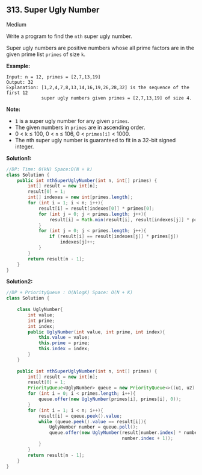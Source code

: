 ## 313. Super Ugly Number

Medium

Write a program to find the `nth` super ugly number.

Super ugly numbers are positive numbers whose all prime factors are in the given prime list `primes` of size `k`.

**Example:**

```
Input: n = 12, primes = [2,7,13,19]
Output: 32 
Explanation: [1,2,4,7,8,13,14,16,19,26,28,32] is the sequence of the first 12 
             super ugly numbers given primes = [2,7,13,19] of size 4.
```

**Note:**

- `1` is a super ugly number for any given `primes`.
- The given numbers in `primes` are in ascending order.
- 0 < `k` ≤ 100, 0 < `n` ≤ 106, 0 < `primes[i]` < 1000.
- The nth super ugly number is guaranteed to fit in a 32-bit signed integer.

**Solution1:**

```java
//DP: Time: O(kN) Space:O(N + k)
class Solution {
    public int nthSuperUglyNumber(int n, int[] primes) {
        int[] result = new int[n];
        result[0] = 1;
        int[] indexes = new int[primes.length];
        for (int i = 1; i < n; i++){
            result[i] = result[indexes[0]] * primes[0];
            for (int j = 0; j < primes.length; j++){
                result[i] = Math.min(result[i], result[indexes[j]] * primes[j]);
            }
            for (int j = 0; j < primes.length; j++){
                if (result[i] == result[indexes[j]] * primes[j])
                    indexes[j]++;
            }
        }
        return result[n - 1];
    }
}
```

**Solution2:**

```java
//DP + PriorityQueue : O(NlogK) Space: O(N + K)
class Solution {
    
    class UglyNumber{
        int value;
        int prime;
        int index;
        public UglyNumber(int value, int prime, int index){
            this.value = value;
            this.prime = prime;
            this.index = index;
        }
    }
    
    public int nthSuperUglyNumber(int n, int[] primes) {
        int[] result = new int[n];
        result[0] = 1;
        PriorityQueue<UglyNumber> queue = new PriorityQueue<>((u1, u2) -> u1.value - u2.value);
        for (int i = 0; i < primes.length; i++){
            queue.offer(new UglyNumber(primes[i], primes[i], 0));
        }
        for (int i = 1; i < n; i++){
            result[i] = queue.peek().value;
            while (queue.peek().value == result[i]){
                UglyNumber number = queue.poll();
                queue.offer(new UglyNumber(result[number.index] * number.prime, number.prime, 
                                           number.index + 1));
            }
        }
        return result[n - 1];
    }
}
```

